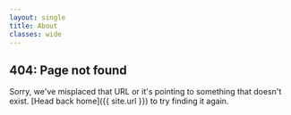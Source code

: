 ```yaml
---
layout: single
title: About
classes: wide
---
```


## 404: Page not found

Sorry, we've misplaced that URL or it's pointing to something that doesn't exist. [Head back home]({{ site.url }}) to try finding it again.
